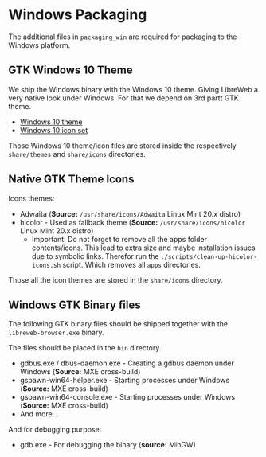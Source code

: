 # Windows Packaging 

The additional files in `packaging_win` are required for packaging to the Windows platform.

## GTK Windows 10 Theme

We ship the Windows binary with the Windows 10 theme. Giving LibreWeb a very native look under Windows.
For that we depend on 3rd partt GTK theme.

* [Windows 10 theme](https://github.com/B00merang-Project/Windows-10)
* [Windows 10 icon set](https://github.com/B00merang-Artwork/Windows-10/)

Those Windows 10 theme/icon files are stored inside the respectively `share/themes` and `share/icons` directories.

## Native GTK Theme Icons

Icons themes:

* Adwaita (**Source:** `/usr/share/icons/Adwaita` Linux Mint 20.x distro)
* hicolor - Used as fallback theme (**Source:** `/usr/share/icons/hicolor` Linux Mint 20.x distro)
  * Important: Do not forget to remove all the apps folder contents/icons. This lead to extra size and maybe installation issues due to symbolic links.
    Therefor run the `./scripts/clean-up-hicolor-icons.sh` script. Which removes all `apps` directories.

Those all the icon themes are stored in the `share/icons` directory.

## Windows GTK Binary files

The following GTK binary files should be shipped together with the `libreweb-browser.exe` binary.

The files should be placed in the `bin` directory.

* gdbus.exe / dbus-daemon.exe - Creating a gdbus daemon under Windows (**Source:** MXE cross-build)
* gspawn-win64-helper.exe - Starting processes under Windows (**Source:** MXE cross-build)
* gspawn-win64-console.exe - Starting processes under Windows (**Source:** MXE cross-build)
* And more...

And for debugging purpose:

* gdb.exe - For debugging the binary (**source:** MinGW)

